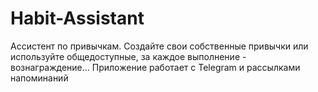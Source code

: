 # Habit-Assistant
Ассистент по привычкам. Создайте свои собственные привычки или используйте общедоступные, за каждое выполнение - вознаграждение... Приложение работает  с Telegram и рассылками напоминаний
